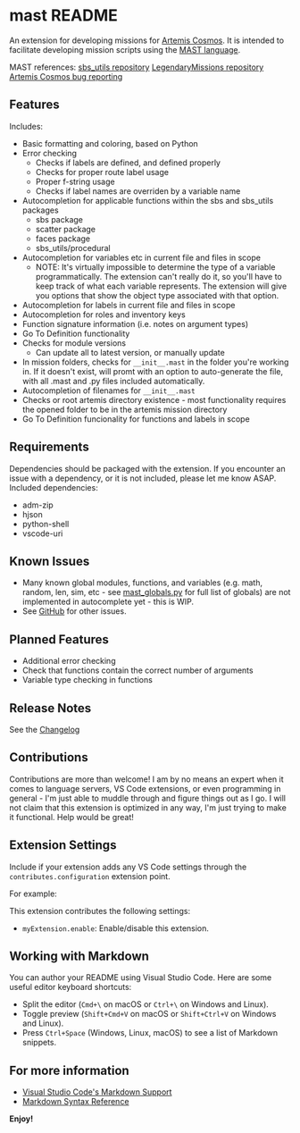 # mast README

An extension for developing missions for [Artemis Cosmos](https://www.artemisspaceshipbridge.com/#/).
It is intended to facilitate developing mission scripts using the [MAST language](https://artemis-sbs.github.io/sbs_utils/mast/).

MAST references:
[sbs_utils repository](https://github.com/artemis-sbs/sbs_utils)
[LegendaryMissions repository](https://github.com/artemis-sbs/LegendaryMissions)
[Artemis Cosmos bug reporting](https://github.com/artemis-sbs/LegendaryMissions/issues)

## Features

Includes:
* Basic formatting and coloring, based on Python
* Error checking
	* Checks if labels are defined, and defined properly
	* Checks for proper route label usage
	* Proper f-string usage
	* Checks if label names are overriden by a variable name
* Autocompletion for applicable functions within the sbs and sbs_utils packages
	* sbs package
	* scatter package
	* faces package
	* sbs_utils/procedural
* Autocompletion for variables etc in current file and files in scope
	- NOTE: It's virtually impossible to determine the type of a variable programmatically. The extension can't really do it, so you'll have to keep track of what each variable represents.
	The extension will give you options that show the object type associated with that option.
* Autocompletion for labels in current file and files in scope
* Autocompletion for roles and inventory keys
* Function signature information (i.e. notes on argument types)
* Go To Definition functionality
* Checks for module versions
	* Can update all to latest version, or manually update
* In mission folders, checks for `__init__.mast` in the folder you're working in. If it doesn't exist, will promt with an option to auto-generate the file, with all .mast and .py files included automatically.
* Autocompletion of filenames for `__init__.mast`
* Checks or root artemis directory existence - most functionality requires the opened folder to be in the artemis mission directory
* Go To Definition funcionality for functions and labels in scope

## Requirements

Dependencies should be packaged with the extension. If you encounter an issue with a dependency, or it is not included, please let me know ASAP.
Included dependencies:
* adm-zip
* hjson
* python-shell
* vscode-uri

## Known Issues

* Many known global modules, functions, and variables (e.g. math, random, len, sim, etc - see [mast_globals.py](https://github.com/artemis-sbs/sbs_utils/blob/master/sbs_utils/mast/mast_globals.py) for full list of globals) are not implemented in autocomplete yet - this is WIP.
* See [GitHub](https://github.com/astrolamb-gaming/VS-Code-MAST-Extension/issues) for other issues.

## Planned Features

* Additional error checking
* Check that functions contain the correct number of arguments
* Variable type checking in functions

## Release Notes

See the [Changelog](https://marketplace.visualstudio.com/items/astrolamb.mast/changelog)

## Contributions

Contributions are more than welcome! I am by no means an expert when it comes to language servers, VS Code extensions, or even programming in general - I'm just able to muddle through and figure things out as I go. I will not claim that this extension is optimized in any way, I'm just trying to make it functional. Help would be great!

## Extension Settings

Include if your extension adds any VS Code settings through the `contributes.configuration` extension point.

For example:

This extension contributes the following settings:

* `myExtension.enable`: Enable/disable this extension.

## Working with Markdown

You can author your README using Visual Studio Code. Here are some useful editor keyboard shortcuts:

* Split the editor (`Cmd+\` on macOS or `Ctrl+\` on Windows and Linux).
* Toggle preview (`Shift+Cmd+V` on macOS or `Shift+Ctrl+V` on Windows and Linux).
* Press `Ctrl+Space` (Windows, Linux, macOS) to see a list of Markdown snippets.

## For more information

* [Visual Studio Code's Markdown Support](http://code.visualstudio.com/docs/languages/markdown)
* [Markdown Syntax Reference](https://help.github.com/articles/markdown-basics/)

**Enjoy!**
